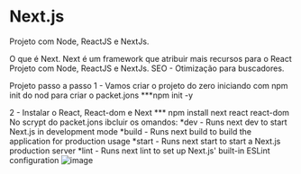 # Next.js
Projeto com Node, ReactJS e NextJs.

O que é Next.
Next é um framework que atribuir mais recursos para o React
Projeto com Node, ReactJS e NextJs.
SEO - Otimização para buscadores.


Projeto passo a passo
1 - Vamos criar o projeto do zero iniciando com npm init do nod para criar o packet.jons
***npm init -y

2 - Instalar o React, React-dom e Next
*** npm install next react react-dom
No scrypt do packet.jons ibcluir os omandos: 
*dev - Runs next dev to start Next.js in development mode
*build - Runs next build to build the application for production usage
*start - Runs next start to start a Next.js production server
*lint - Runs next lint to set up Next.js' built-in ESLint configuration
![image](https://user-images.githubusercontent.com/26930314/170252412-399e19ae-d0f5-4a11-b25d-f647e62c824a.png)




